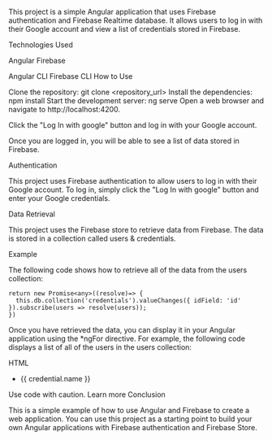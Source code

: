 This project is a simple Angular application that uses Firebase authentication and Firebase Realtime database. It allows users to log in with their Google account and view a list of credentials stored in Firebase.

Technologies Used

Angular
Firebase

Angular CLI
Firebase CLI
How to Use

Clone the repository:
git clone <repository_url>
Install the dependencies:
npm install
Start the development server:
ng serve
Open a web browser and navigate to http://localhost:4200.

Click the "Log In with google" button and log in with your Google account.

Once you are logged in, you will be able to see a list of data stored in Firebase.

Authentication

This project uses Firebase authentication to allow users to log in with their Google account. To log in, simply click the "Log In with google" button and enter your Google credentials.

Data Retrieval

This project uses the Firebase store to retrieve data from Firebase. The data is stored in a collection called users & credentials. 

Example

The following code shows how to retrieve all of the data from the users collection:



    return new Promise<any>((resolve)=> {
      this.db.collection('credentials').valueChanges({ idField: 'id' }).subscribe(users => resolve(users));
    })
Once you have retrieved the data, you can display it in your Angular application using the *ngFor directive. For example, the following code displays a list of all of the users in the users collection:

HTML
<ul>
  <li *ngFor="let credential of credentials">
    {{ credential.name }}
  </li>
</ul>
Use code with caution. Learn more
Conclusion

This is a simple example of how to use Angular and Firebase to create a web application. You can use this project as a starting point to build your own Angular applications with Firebase authentication and Firebase Store.